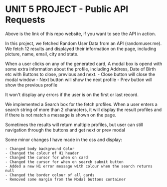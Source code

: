 # UNIT 5 PROJECT - Public API Requests

Above is the link of this repo website, if you want to see the API in action.

In this project, we fetched Random User Data from an API (randomuser.me).
We fetch 12 results and displayed their information on the page,
including picture, name, email, city and state.

When a user clicks on any of the generated card,
A modal box is opend with some extra information about the profile,
including Address, Date of Birth etc
with Buttons to close, previous and next. - Close button will close the modal window - Next button will show the next profile - Prev button will show the previous profile

It won't display any errors if the user is on the first or last record.

We implemented a Search box for the fetch profiles.
When a user enters a search string of more than 2 characters, it will display the result profiles
and if there is not match a message is shown on the page.

Sometimes the results will return multiple profiles,
but user can still navigation through the buttons and get next or prev modal

Some minor changes I have made in the css and display:

    - Changed body background Color
    - Changed the colour of H1 header
    - Changed the cursor for when on card
    - Changed the cursor for when on search submit button
    - Added a new H1 error message with colour when the search returns null
    - Changed the border colour of all cards
    - Removed some margin from the Modal buttons container
